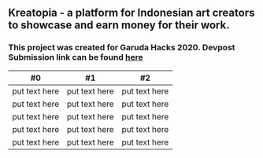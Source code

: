 ## Kreatopia - a platform for Indonesian art creators to showcase and earn money for their work.

### This project was created for Garuda Hacks 2020. Devpost Submission link can be found [here](https://devpost.com/software/kreatopia/)  

| #0 | #1 | #2 |
| :---: | :---: | :---: |
| put text here| put text here| put text here|
| put text here| put text here| put text here|
| put text here| put text here| put text here|
| put text here| put text here| put text here|
| put text here| put text here| put text here|
